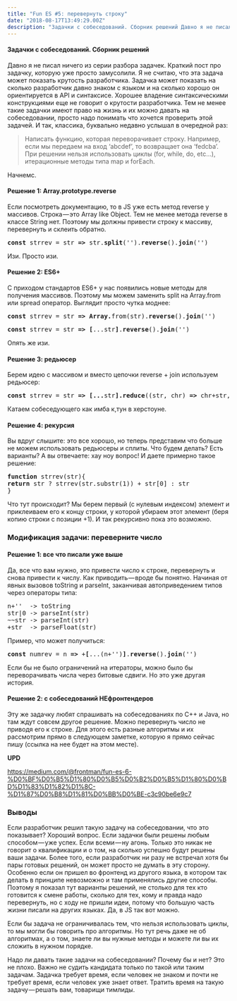 ```yaml
---
title: "Fun ES #5: перевернуть строку"
date: "2018-08-17T13:49:29.00Z"
description: "Задачки с собеседований. Сборник решений Давно я не писал ничего из серии разбора задачек. Краткий пост про задачку, которую уже"
---
```


<!--kg-card-begin: html--><h4>Задачки с собеседований. Сборник решений</h4>
<p>Давно я не писал ничего из серии разбора задачек. Краткий пост про задачку, которую уже просто замусолили. Я не считаю, что эта задача может показать крутость разработчика. Задачка может показать на сколько разработчик давно знаком с языком и на сколько хорошо он ориентируется в API и синтаксисе. Хорошее владение синтаксическими конструкциями еще не говорит о крутости разработчика. Тем не менее такие задачки имеют право на жизнь и их можно давать на собеседовании, просто надо понимать что хочется проверить этой задачей. И так, классика, буквально недавно услышал в очередной раз:</p>
<blockquote><p>Написать функцию, которая переворачивает строку. Например, если мы передаем на вход ‘abcdef’, то возвращает она ‘fedcba’. При решении нельзя использовать циклы (for, while, do, etc…), итерационные методы типа map и forEach.</p></blockquote>
<p>Начнемс.</p>
<h4>Решение 1: Array.prototype.reverse</h4>
<p>Если посмотреть документацию, то в JS уже есть метод reverse у массивов. Строка — это Array like Object. Тем не менее метода reverse в классе String нет. Поэтому мы должны привести строку к массиву, перевернуть и склеить обратно.</p>
<pre><strong>const</strong> strrev = str<strong> =&gt; </strong>str.<strong>split</strong>('').<strong>reverse</strong>().<strong>join</strong>('')</pre>
<p>Изи. Просто изи.</p>
<h4>Решение 2: ES6+</h4>
<p>С приходом стандартов ES6+ у нас появились новые методы для получения массивов. Поэтому мы можем заменить split на Array.from или spread оператор. Выглядит просто чутка моднее:</p>
<pre><strong>const</strong> strrev = str<strong> =&gt; Array.</strong>from(str).<strong>reverse</strong>().<strong>join</strong>('')</pre>
<pre><strong>const</strong> strrev = str<strong> =&gt; [</strong>...str<strong>]</strong>.<strong>reverse</strong>().<strong>join</strong>('')</pre>
<p>Опять же изи.</p>
<h4>Решение 3: редьюсер</h4>
<p>Берем идею с массивом и вместо цепочки reverse + join используем редьюсер:</p>
<pre><strong>const</strong> strrev = str<strong> =&gt; [...</strong>str<strong>].reduce</strong>((str, chr) <strong>=&gt;</strong> chr+str, '')</pre>
<p>Катаем собеседующего как имба к,тун в херстоуне.</p>
<h4>Решение 4: рекурсия</h4>
<p>Вы вдруг слышите: это все хорошо, но теперь представим что больше не можем использовать редьюсеры и сплиты. Что будем делать? Есть варианты? А вы отвечаете: хау ноу вопрос! И даете примерно такое решение:</p>
<pre><strong>function</strong> strrev(str){<br><strong>return</strong> str ? strrev(str.substr(1)) + str[0] : str<br>}</pre>
<p>Что тут происходит? Мы берем первый (с нулевым индексом) элемент и приклеиваем его к концу строки, у которой убираем этот элемент (беря копию строки с позиции +1). И так рекурсивно пока это возможно.</p>
<h3>Модификация задачи: переверните число</h3>
<h4>Решение 1: все что писали уже выше</h4>
<p>Да, все что вам нужно, это привести число к строке, перевернуть и снова привести к числу. Как приводить — вроде бы понятно. Начиная от явных вызовов toString и parseInt, заканчивая автоприведением типов через операторы типа:</p>
<pre>n+''  -&gt; toString<br>str|0 -&gt; parseInt(str)<br>~~str -&gt; parseInt(str)<br>+str  -&gt; parseFloat(str)</pre>
<p>Пример, что может получиться:</p>
<pre><strong>const</strong> numrev = n <strong>=&gt;</strong> +<strong>[</strong>...(n+'')<strong>]</strong>.<strong>reverse</strong>().<strong>join</strong>('')</pre>
<p>Если бы не было ограничений на итераторы, можно было бы переворачивать числа через битовые сдвиги. Но это уже другая история.</p>
<h4>Решение 2: с собеседований НЕфронтендеров</h4>
<p>Эту же задачку любят спрашивать на собеседованиях по С++ и Java, но там ждут совсем другое решение. Можно перевернуть число не приводя его к строке. Для этого есть разные алгоритмы и их рассмотрим прямо в следующем заметке, которую я прямо сейчас пишу (ссылка на нее будет на этом месте).</p>
<p><strong>UPD</strong></p>
<p><a href="https://medium.com/@frontman/fun-es-6-%D0%BF%D0%B5%D1%80%D0%B5%D0%B2%D0%B5%D1%80%D0%BD%D1%83%D1%82%D1%8C-%D1%87%D0%B8%D1%81%D0%BB%D0%BE-c3c90be6e9c7">https://medium.com/@frontman/fun-es-6-%D0%BF%D0%B5%D1%80%D0%B5%D0%B2%D0%B5%D1%80%D0%BD%D1%83%D1%82%D1%8C-%D1%87%D0%B8%D1%81%D0%BB%D0%BE-c3c90be6e9c7</a></p>
<h3>Выводы</h3>
<p>Если разработчик решил такую задачу на собеседовании, что это показывает? Хороший вопрос. Если задачки были решены любым способом — уже успех. Если всеми — ну агонь. Только это никак не говорит о квалификации и о том, на сколько успешно будут решены ваши задачи. Более того, если разработчик ни разу не встречал хотя бы пары готовых решений, он может просто не думать в эту сторону. Особенно если он пришел во фронтенд из другого языка, в котором так делать в принципе невозможно и там применялись другие способы. Поэтому я показал тут варианты решений, не столько для тех кто готовится к смене работы, сколько для тех, кому и правда надо перевернуть, но с ходу не пришли идеи, потому что большую часть жизни писали на других языках. Да, в JS так вот можно.</p>
<p>Если бы задача не ограничивалась тем, что нельзя использовать циклы, то мы могли бы говорить про алгоритмы. Но тут речь даже не об алгоритмах, а о том, знаете ли вы нужные методы и можете ли вы их сложить в нужном порядке.</p>
<p>Надо ли давать такие задачи на собеседовании? Почему бы и нет? Это не плохо. Важно не судить кандидата только по такой или таким задачам. Задачка требует время, если человек не знаком и почти не требует время, если человек уже знает ответ. Тратить время на такую задачу — решать вам, товарищи тимлиды.</p>

<!--kg-card-end: html-->

